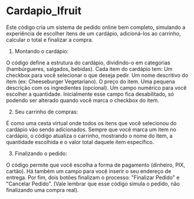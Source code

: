 # Cardapio_Ifruit

Este código cria um sistema de pedido online bem completo, simulando a experiência de escolher itens de um cardápio, adicioná-los ao carrinho, calcular o total e finalizar a compra.

1. Montando o cardápio:

O código define a estrutura do cardápio, dividindo-o em categorias (hambúrgueres, salgados, bebidas).
Cada item do cardápio tem:
Um checkbox para você selecionar o que deseja pedir.
Um nome descritivo do item (ex: Cheeseburger Vegetariano).
O preço do item.
Uma pequena descrição com os ingredientes (opcional).
Um campo numérico para você escolher a quantidade. Inicialmente esse campo fica desabilitado, só podendo ser alterado quando você marca o checkbox do item.


2. Seu carrinho de compras:

É como uma cesta virtual onde todos os itens que você selecionou do cardápio vão sendo adicionados.
Sempre que você marca um item no cardápio, o código atualiza o carrinho, mostrando o nome do item, a quantidade escolhida e o valor total daquele item específico.


3. Finalizando o pedido:

O código permite que você escolha a forma de pagamento (dinheiro, PIX, cartão).
Há também um campo para você inserir o seu endereço de entrega.
Por fim, dois botões finalizam o processo: "Finalizar Pedido" e "Cancelar Pedido". (Vale lembrar que esse código simula o pedido, não finalizando uma compra real).
